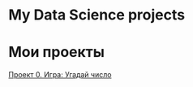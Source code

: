 # My Data Science projects

# Мои проекты
[Проект 0. Игра: Угадай число](https://github.com/SmuKkii/BBB/tree/main/project_0)  



